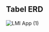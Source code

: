 ## Tabel ERD
![LMI App (1)](https://github.com/yg-firnanda/mylmi-app/assets/82860149/527259a2-c7c2-47cd-b906-347392c9d1ad)
